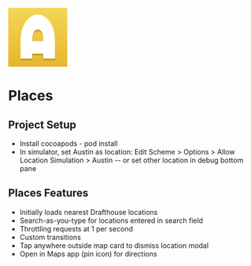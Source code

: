 ![GitHub Logo](/Places/Assets.xcassets/AppIcon.appiconset/Icon-App-60x60@2x.png)
# Places

## Project Setup
- Install cocoapods - pod install
- In simulator, set Austin as location: Edit Scheme > Options > Allow Location Simulation > Austin
-- or set other location in debug bottom pane

## Places Features
- Initially loads nearest Drafthouse locations
- Search-as-you-type for locations entered in search field
- Throttling requests at 1 per second
- Custom transitions
- Tap anywhere outside map card to dismiss location modal
- Open in Maps app (pin icon) for directions
